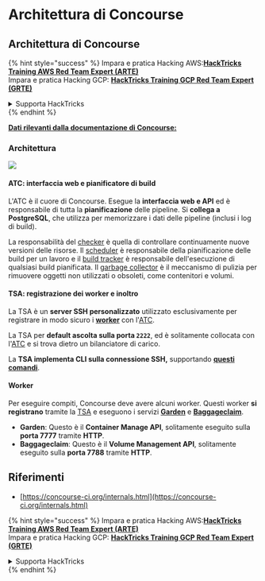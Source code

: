 # Architettura di Concourse

## Architettura di Concourse

{% hint style="success" %}
Impara e pratica Hacking AWS:<img src="../../.gitbook/assets/image (1).png" alt="" data-size="line">[**HackTricks Training AWS Red Team Expert (ARTE)**](https://training.hacktricks.xyz/courses/arte)<img src="../../.gitbook/assets/image (1).png" alt="" data-size="line">\
Impara e pratica Hacking GCP: <img src="../../.gitbook/assets/image (2).png" alt="" data-size="line">[**HackTricks Training GCP Red Team Expert (GRTE)**<img src="../../.gitbook/assets/image (2).png" alt="" data-size="line">](https://training.hacktricks.xyz/courses/grte)

<details>

<summary>Supporta HackTricks</summary>

* Controlla i [**piani di abbonamento**](https://github.com/sponsors/carlospolop)!
* **Unisciti al** 💬 [**gruppo Discord**](https://discord.gg/hRep4RUj7f) o al [**gruppo telegram**](https://t.me/peass) o **seguici** su **Twitter** 🐦 [**@hacktricks\_live**](https://twitter.com/hacktricks\_live)**.**
* **Condividi trucchi di hacking inviando PR ai** [**HackTricks**](https://github.com/carlospolop/hacktricks) e [**HackTricks Cloud**](https://github.com/carlospolop/hacktricks-cloud) repos di github.

</details>
{% endhint %}

[**Dati rilevanti dalla documentazione di Concourse:**](https://concourse-ci.org/internals.html)

### Architettura

![](<../../.gitbook/assets/image (187).png>)

#### ATC: interfaccia web e pianificatore di build

L'ATC è il cuore di Concourse. Esegue la **interfaccia web e API** ed è responsabile di tutta la **pianificazione** delle pipeline. Si **collega a PostgreSQL**, che utilizza per memorizzare i dati delle pipeline (inclusi i log di build).

La responsabilità del [checker](https://concourse-ci.org/checker.html) è quella di controllare continuamente nuove versioni delle risorse. Il [scheduler](https://concourse-ci.org/scheduler.html) è responsabile della pianificazione delle build per un lavoro e il [build tracker](https://concourse-ci.org/build-tracker.html) è responsabile dell'esecuzione di qualsiasi build pianificata. Il [garbage collector](https://concourse-ci.org/garbage-collector.html) è il meccanismo di pulizia per rimuovere oggetti non utilizzati o obsoleti, come contenitori e volumi.

#### TSA: registrazione dei worker e inoltro

La TSA è un **server SSH personalizzato** utilizzato esclusivamente per registrare in modo sicuro i [**worker**](https://concourse-ci.org/internals.html#architecture-worker) con l'[ATC](https://concourse-ci.org/internals.html#component-atc).

La TSA per **default ascolta sulla porta `2222`**, ed è solitamente collocata con l'[ATC](https://concourse-ci.org/internals.html#component-atc) e si trova dietro un bilanciatore di carico.

La **TSA implementa CLI sulla connessione SSH,** supportando [**questi comandi**](https://concourse-ci.org/internals.html#component-tsa).

#### Worker

Per eseguire compiti, Concourse deve avere alcuni worker. Questi worker **si registrano** tramite la [TSA](https://concourse-ci.org/internals.html#component-tsa) e eseguono i servizi [**Garden**](https://github.com/cloudfoundry-incubator/garden) e [**Baggageclaim**](https://github.com/concourse/baggageclaim).

* **Garden**: Questo è il **Container Manage API**, solitamente eseguito sulla **porta 7777** tramite **HTTP**.
* **Baggageclaim**: Questo è il **Volume Management API**, solitamente eseguito sulla **porta 7788** tramite **HTTP**.

## Riferimenti

* [https://concourse-ci.org/internals.html](https://concourse-ci.org/internals.html)

{% hint style="success" %}
Impara e pratica Hacking AWS:<img src="../../.gitbook/assets/image (1).png" alt="" data-size="line">[**HackTricks Training AWS Red Team Expert (ARTE)**](https://training.hacktricks.xyz/courses/arte)<img src="../../.gitbook/assets/image (1).png" alt="" data-size="line">\
Impara e pratica Hacking GCP: <img src="../../.gitbook/assets/image (2).png" alt="" data-size="line">[**HackTricks Training GCP Red Team Expert (GRTE)**<img src="../../.gitbook/assets/image (2).png" alt="" data-size="line">](https://training.hacktricks.xyz/courses/grte)

<details>

<summary>Supporta HackTricks</summary>

* Controlla i [**piani di abbonamento**](https://github.com/sponsors/carlospolop)!
* **Unisciti al** 💬 [**gruppo Discord**](https://discord.gg/hRep4RUj7f) o al [**gruppo telegram**](https://t.me/peass) o **seguici** su **Twitter** 🐦 [**@hacktricks\_live**](https://twitter.com/hacktricks\_live)**.**
* **Condividi trucchi di hacking inviando PR ai** [**HackTricks**](https://github.com/carlospolop/hacktricks) e [**HackTricks Cloud**](https://github.com/carlospolop/hacktricks-cloud) repos di github.

</details>
{% endhint %}
